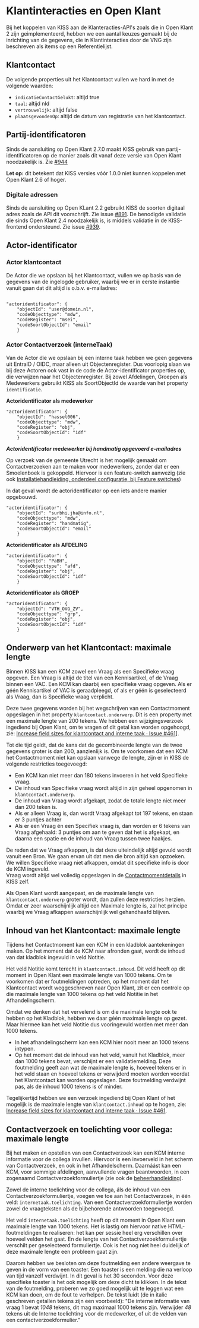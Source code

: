# Klantinteracties en Open Klant
Bij het koppelen van KISS aan de Klanteracties-API's zoals die in Open Klant 2 zijn geimplementeerd, hebben we een aantal keuzes gemaakt bij de inrichting van de gegevens, die in Klantinteracties door de VNG zijn beschreven als items op een Referentielijst.

## Klantcontact
De volgende properties uit het Klantcontact vullen we hard in met de volgende waarden:
- `indicatieContactGelukt`: altijd  true
- `taal`: altijd nld
- `vertrouwelijk`: altijd false
- `plaatsgevondenOp`: altijd de datum van registratie van het klantcontact.


## Partij-identificatoren

Sinds de aansluiting op Open Klant 2.7.0 maakt KISS gebruik van partij-identificatoren op de manier zoals dit vanaf deze versie van Open Klant noodzakelijk is. Zie [#944](https://github.com/Klantinteractie-Servicesysteem/KISS-frontend/issues/944)

**Let op:** dit betekent dat KISS versies vóór 1.0.0 niet kunnen koppelen met Open Klant 2.6 of hoger.


### Digitale adressen
Sinds de aansluiting op Open KLant 2.2 gebruikt KISS de soorten digitaal adres zoals de API dit voorschrijft. Zie issue [#891](https://github.com/Klantinteractie-Servicesysteem/KISS-frontend/issues/891). De benodigde validatie die sinds Open Klant 2.4 noodzakelijk is, is middels validatie in de KISS-frontend ondersteund. Zie issue [#939](https://github.com/Klantinteractie-Servicesysteem/KISS-frontend/issues/939).


## Actor-identificator

### Actor klantcontact

De Actor die we opslaan bij het Klantcontact, vullen we op basis van de gegevens van de ingelogde gebruiker, waarbij we er in eerste instantie vanuit gaan dat dit altijd is o.b.v. e-mailadres:

```

"actoridentificator": {
    "objectId": "user@domein.nl",
    "codeObjecttype": "mdw",
    "codeRegister": "msei",
    "codeSoortObjectId": "email"
    }

```

### Actor Contactverzoek (interneTaak)
Van de Actor die we opslaan bij een interne taak hebben we geen gegevens uit EntraID / OIDC, maar alleen uit Objectenregister. Dus voorlopig slaan we bij deze Actoren ook vast in de code de Actor-identificator properties op, die verwijzen naar het Objectenregister. Bij zowel Afdelingen, Groepen als Medewerkers gebruikt KISS als SoortObjectId de waarde van het property `identificatie`.

**Actoridentificator als medewerker**
```
"actoridentificator": {
    "objectId": "hassel006",
    "codeObjecttype": "mdw",
    "codeRegister": "obj",
    "codeSoortObjectId": "idf"
    }
```

**_Actoridentificator medewerker bij handmatig opgevoerd e-mailadres_**

Op verzoek van de gemeente Utrecht is het mogelijk gemaakt om Contactverzoeken aan te maken voor medewerkers, zonder dat er een Smoelenboek is gekoppeld. Hiervoor is een feature-switch aanwezig (zie ook [Installatiehandleiding, onderdeel configuratie, bij Feature switches](../installation/configuratie.md#kiss-frontend-feature-switches))



In dat geval wordt de actoridentificator op een iets andere manier opgebouwd.

```
"actoridentificator": {
	"objectId": "surbhi.jha@info.nl",
	"codeObjecttype": "mdw",
	"codeRegister": "handmatig",
	"codeSoortObjectId": "email"
	}
```

**Actoridentificator als AFDELING**
```
"actoridentificator": {
    "objectId": "PaBH",
    "codeObjecttype": "afd",
    "codeRegister": "obj",
    "codeSoortObjectId": "idf"
    }
```
**Actoridentificator als GROEP**
```
"actoridentificator": {
    "objectId": "VTH_OVG_ZV",
    "codeObjecttype": "grp",
    "codeRegister": "obj",
    "codeSoortObjectId": "idf"
    }
```

## Onderwerp van het Klantcontact: maximale lengte
Binnen KISS kan een KCM zowel een Vraag als een Specifieke vraag opgeven. Een Vraag is altijd de titel van een Kennisartikel, of de Vraag binnen een VAC. Een KCM kan daarbij een specifieke vraag opgeven. Als er géén Kennisartikel of VAC is geraadpleegd, of als er géén is geselecteerd als Vraag, dan is Specifieke vraag verplicht. 

Deze twee gegevens worden bij het wegschrijven van een Contactmoment opgeslagen in het property `klantcontact.onderwerp`. Dit is een property met een maximale lengte van 200 tekens. We hebben een wijzigingsverzoek ingediend bij Open Klant, om te vragen of dit getal kan worden opgehoogd, zie: [Increase field sizes for klantcontact and interne taak · Issue #461](https://github.com/maykinmedia/open-klant/issues/461)].

Tot die tijd geldt, dat de kans dat de gecombineerde lengte van de twee gegevens groter is dan 200, aanzienlijk is. Om te voorkomen dat een KCM het Contactmoment niet kan opslaan vanwege de lengte, zijn er in KISS de volgende restricties toegevoegd: 

- Een KCM kan niet meer dan 180 tekens invoeren in het veld Specifieke vraag. 
- De inhoud van Specifieke vraag wordt altijd in zijn geheel opgenomen in `klantcontact.onderwerp`.
- De inhoud van Vraag wordt afgekapt, zodat de totale lengte niet meer dan 200 teken is. 
- Als er alleen Vraag is, dan wordt Vraag afgekapt tot 197 tekens, en staan er 3 puntjes achter
- Als er een Vraag én een Specifiek vraag is, dan worden er 6 tekens van Vraag afgehaald: 3 puntjes om aan te geven dat het is afgekapt, en daarna een spatie en de inhoud van Vraag tussen twee haakjes. 

De reden dat we Vraag afkappen, is dat deze uiteindelijk altijd gevuld wordt vanuit een Bron. We gaan ervan uit dat men die bron altijd kan opzoeken. 
We willen Specifieke vraag niet afkappen, omdat dit specifieke info is door de KCM ingevuld.  
Vraag wordt altijd wel volledig opgeslagen in de [Contactmomentdetails](../manual/managementinformatie.md) in KISS zelf. 

Als Open Klant wordt aangepast, en de maximale lengte van `klantcontact.onderwerp` groter wordt, dan zullen deze restricties herzien. Omdat er zeer waarschijnlijk altijd een Maximale lengte is, zal het principe waarbij we Vraag afkappen waarschijnlijk wel gehandhaafd blijven. 

## Inhoud van het Klantcontact: maximale lengte
Tijdens het Contactmoment kan een KCM in een kladblok aantekeningen maken. Op het moment dat de KCM naar afronden gaat, wordt de inhoud van dat kladblok ingevuld in veld Notitie. 

Het veld Notitie komt terecht in `klantcontact.inhoud`. Dit veld heeft op dit moment in Open Klant een maximale lengte van 1000 tekens. Om te voorkomen dat er foutmeldingen optreden, op het moment dat het Klantcontact wordt weggeschreven naar Open Klant, zit er een controle op die maximale lengte van 1000 tekens op het veld Notitie in het Afhandelingscherm. 

Omdat we denken dat het vervelend is om die maximale lengte ook te hebben op het Kladblok, hebben we daar géén maximale lengte op gezet. Maar hiermee kan het veld Notitie dus vooringevuld worden met meer dan 1000 tekens.

- In het afhandelingscherm kan een KCM hier nooit meer an 1000 tekens intypen.
- Op het moment dat de inhoud van het veld, vanuit het Kladblok, meer dan 1000 tekens bevat, verschijnt er een validatiemelding. Deze foutmelding geeft aan wat de maximale lengte is, hoeveel tekens er in het veld staan en hoeveel tekens er verwijderd moeten worden voordat het Klantcontact kan worden opgeslagen. Deze foutmelding verdwijnt pas, als de inhoud 1000 tekens is of minder. 

Tegelijkertijd hebben we een verzoek ingediend bij Open Klant of het mogelijk is de maximale lengte van `klantcontact.inhoud` op te hogen, zie: [Increase field sizes for klantcontact and interne taak · Issue #461](https://github.com/maykinmedia/open-klant/issues/461).

## Contactverzoek en toelichting voor collega: maximale lengte
Bij het maken en opstellen van een Contactverzoek kan een KCM interne informatie voor de collega invullen. Hiervoor is een invoerveld in het scherm van Contactverzoek, en ook in het Afhandelscherm. Daarnáást kan een KCM, voor sommige afdelingen, aanvullende vragen beantwoorden, in een zogenaamd Contactverzoekformuliertje (zie ook de [beheerhandleiding](../manual/formulieren.md)). 

Zowel de interne toelichting voor de collega, áls de inhoud van een Contactverzoekformuliertje, voegen we toe aan het Contactverzoek, in één veld: `internetaak.toelichting`. Van een Contactverzoekformuliertje worden zowel de vraagteksten als de bijbehorende antwoorden toegevoegd. 

Het veld `internetaak.toelichting` heeft op dit moment in Open Klant een maximale lengte van 1000 tekens. Het is lastig om hiervoor native HTML-foutmeldingen te realiseren: het kan per sessie heel erg verschillen over hoeveel velden het gaat. En de lengte van het Contactverzoekformuliertje verschilt per geselecteerd formuliertje. Ook is het nog niet heel duidelijk of deze maximale lengte een probleem gaat zijn. 

Daarom hebben we besloten om deze foutmelding een andere weergave te geven in de vorm van een toaster. Een toaster is een melding die na verloop van tijd vanzelf verdwijnt. In dit geval is het 30 seconden. Voor deze specifieke toaster is het ook mogelijk om deze dicht te klikken. In de tekst van de foutmelding, proberen we zo goed mogelijk uit te leggen wat een KCM kan doen, om de fout te verhelpen. De tekst luidt (de in italic geschreven getallen tekens zijn een voorbeeld): "De interne informatie van vraag 1 bevat _1048_ tekens, dit mag maximaal 1000 tekens zijn. Verwijder _48_ tekens uit de Interne toelichting voor de medewerker, of uit de velden van een contactverzoekformulier."
